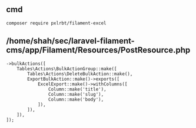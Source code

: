 ## cmd
```
composer require pxlrbt/filament-excel
```
## /home/shah/sec/laravel-filament-cms/app/Filament/Resources/PostResource.php

```
->bulkActions([
    Tables\Actions\BulkActionGroup::make([
        Tables\Actions\DeleteBulkAction::make(),
        ExportBulkAction::make()->exports([
            ExcelExport::make()->withColumns([
                Column::make('title'),
                Column::make('slug'),
                Column::make('body'),
            ]),
        ]),
    ]),
]);
```
